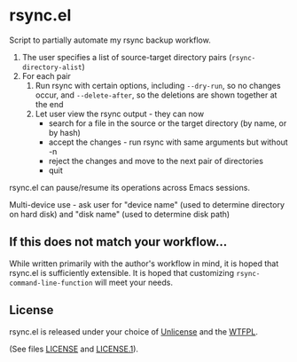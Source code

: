 # rsync.el
Script to partially automate my rsync backup workflow.

1. The user specifies a list of source-target directory pairs (`rsync-directory-alist`)
2. For each pair
   1. Run rsync with certain options, including `--dry-run`, so no changes occur, and `--delete-after`, so the deletions are shown together at the end
   2. Let user view the rsync output - they can now
      * search for a file in the source or the target directory (by name, or by hash)
      * accept the changes - run rsync with same arguments but without -n
      * reject the changes and move to the next pair of directories
      * quit

rsync.el can pause/resume its operations across Emacs sessions.

Multi-device use - ask user for "device name" (used to determine directory on hard disk) and "disk name" (used to determine disk path)

## If this does not match your workflow...
While written primarily with the author's workflow in mind, it is hoped that rsync.el is sufficiently extensible. It is hoped that customizing `rsync-command-line-function` will meet your needs.

## License
rsync.el is released under your choice of [Unlicense](https://unlicense.org/) and the [WTFPL](http://www.wtfpl.net/).

(See files [LICENSE](LICENSE) and [LICENSE.1](LICENSE.1)).

